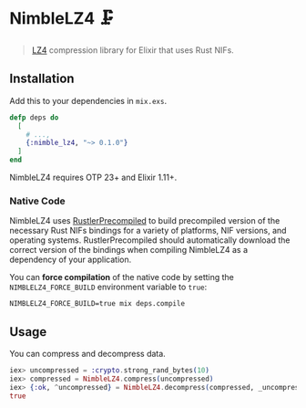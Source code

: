 # NimbleLZ4 🗜️

> [LZ4] compression library for Elixir that uses Rust NIFs.

## Installation

Add this to your dependencies in `mix.exs`.

```elixir
defp deps do
  [
    # ...,
    {:nimble_lz4, "~> 0.1.0"}
  ]
end
```

NimbleLZ4 requires OTP 23+ and Elixir 1.11+.

### Native Code

NimbleLZ4 uses [RustlerPrecompiled] to build precompiled version of the
necessary Rust NIFs bindings for a variety of platforms, NIF versions, and
operating systems. RustlerPrecompiled should automatically download the correct
version of the bindings when compiling NimbleLZ4 as a dependency of your
application.

You can **force compilation** of the native code by setting the
`NIMBLELZ4_FORCE_BUILD` environment variable to `true`:

```shell
NIMBLELZ4_FORCE_BUILD=true mix deps.compile
```

## Usage

You can compress and decompress data.

```elixir
iex> uncompressed = :crypto.strong_rand_bytes(10)
iex> compressed = NimbleLZ4.compress(uncompressed)
iex> {:ok, ^uncompressed} = NimbleLZ4.decompress(compressed, _uncompressed_size = 10)
true
```

[LZ4]: https://github.com/lz4/lz4
[RustlerPrecompiled]: https://github.com/philss/rustler_precompiled

